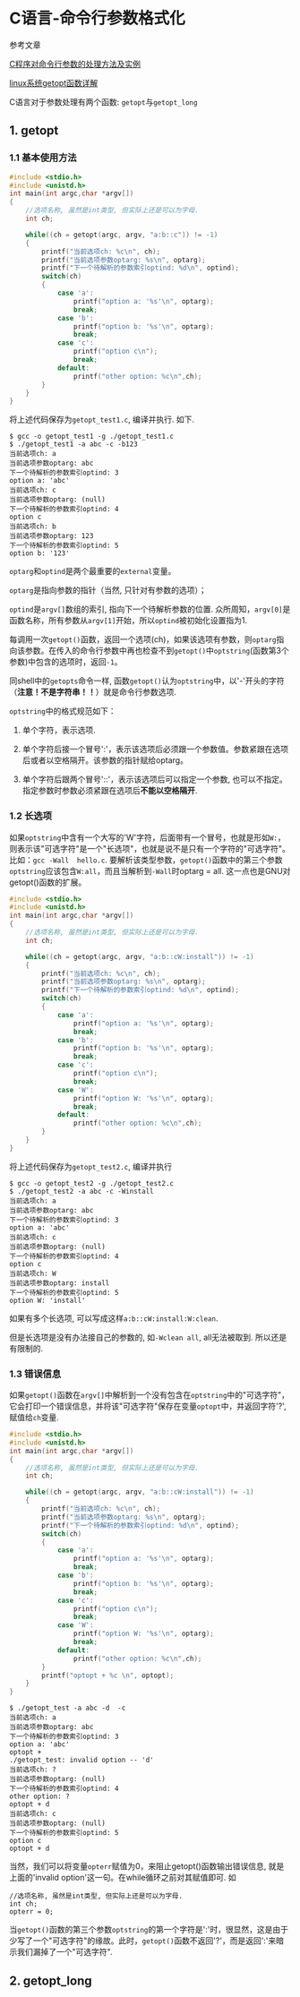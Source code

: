# C语言-命令行参数格式化

参考文章

[C程序对命令行参数的处理方法及实例](http://smilejay.com/2010/12/c-handle-options/)

[linux系统getopt函数详解](http://blog.csdn.net/wangpengqi/article/details/8182734)

C语言对于参数处理有两个函数: `getopt`与`getopt_long`

## 1. getopt

### 1.1 基本使用方法

```c++
#include <stdio.h>
#include <unistd.h>
int main(int argc,char *argv[])
{
    //选项名称, 虽然是int类型, 但实际上还是可以为字母.
    int ch;

    while((ch = getopt(argc, argv, "a:b::c")) != -1)
    {
        printf("当前选项ch: %c\n", ch);
        printf("当前选项参数optarg: %s\n", optarg);
        printf("下一个待解析的参数索引optind: %d\n", optind);
        switch(ch)
        {
            case 'a':
                printf("option a: '%s'\n", optarg);
                break;
            case 'b':
                printf("option b: '%s'\n", optarg);
                break;
            case 'c':
                printf("option c\n");
                break;
            default:
                printf("other option: %c\n",ch);
        }
    }
}
```

将上述代码保存为`getopt_test1.c`, 编译并执行. 如下.

```shell
$ gcc -o getopt_test1 -g ./getopt_test1.c 
$ ./getopt_test1 -a abc -c -b123
当前选项ch: a
当前选项参数optarg: abc
下一个待解析的参数索引optind: 3
option a: 'abc'
当前选项ch: c
当前选项参数optarg: (null)
下一个待解析的参数索引optind: 4
option c
当前选项ch: b
当前选项参数optarg: 123
下一个待解析的参数索引optind: 5
option b: '123'
```

`optarg`和`optind`是两个最重要的`external`变量。

`optarg`是指向参数的指针（当然, 只针对有参数的选项）；

`optind`是`argv[]`数组的索引, 指向下一个待解析参数的位置. 众所周知，`argv[0]`是函数名称，所有参数从`argv[1]`开始，所以`optind`被初始化设置指为1.

每调用一次`getopt()`函数，返回一个选项(ch)，如果该选项有参数，则`optarg`指向该参数。在传入的命令行参数中再也检查不到`getopt()`中`optstring`(函数第3个参数)中包含的选项时，返回`-1`。

同shell中的`getopts`命令一样, 函数`getopt()`认为`optstring`中，以'-'开头的字符（**注意！不是字符串！！**）就是命令行参数选项.

`optstring`中的格式规范如下：

1. 单个字符，表示选项.

2. 单个字符后接一个冒号':'，表示该选项后必须跟一个参数值。参数紧跟在选项后或者以空格隔开。该参数的指针赋给optarg。

3. 单个字符后跟两个冒号'::'，表示该选项后可以指定一个参数, 也可以不指定。指定参数时参数必须紧跟在选项后**不能以空格隔开**.

### 1.2 长选项

如果`optstring`中含有一个大写的'W'字符，后面带有一个冒号，也就是形如`W:`，则表示该"可选字符"是一个"长选项"，也就是说不是只有一个字符的"可选字符"。比如：`gcc -Wall  hello.c`. 要解析该类型参数，`getopt()`函数中的第三个参数`optstring`应该包含`W:all`，而且当解析到`-Wall`时optarg = all.  这一点也是GNU对getopt()函数的扩展。

```c++
#include <stdio.h>
#include <unistd.h>
int main(int argc,char *argv[])
{
    //选项名称, 虽然是int类型, 但实际上还是可以为字母.
    int ch;

    while((ch = getopt(argc, argv, "a:b::cW:install")) != -1)
    {
        printf("当前选项ch: %c\n", ch);
        printf("当前选项参数optarg: %s\n", optarg);
        printf("下一个待解析的参数索引optind: %d\n", optind);
        switch(ch)
        {
            case 'a':
                printf("option a: '%s'\n", optarg);
                break;
            case 'b':
                printf("option b: '%s'\n", optarg);
                break;
            case 'c':
                printf("option c\n");
                break;
            case 'W':
                printf("option W: '%s'\n", optarg);
                break;
            default:
                printf("other option: %c\n",ch);
        }
    }
}
```

将上述代码保存为`getopt_test2.c`, 编译并执行

```shell
$ gcc -o getopt_test2 -g ./getopt_test2.c 
$ ./getopt_test2 -a abc -c -Winstall
当前选项ch: a
当前选项参数optarg: abc
下一个待解析的参数索引optind: 3
option a: 'abc'
当前选项ch: c
当前选项参数optarg: (null)
下一个待解析的参数索引optind: 4
option c
当前选项ch: W
当前选项参数optarg: install
下一个待解析的参数索引optind: 5
option W: 'install'
```

如果有多个长选项, 可以写成这样`a:b::cW:install:W:clean`. 

但是长选项是没有办法接自己的参数的, 如`-Wclean all`, all无法被取到. 所以还是有限制的.

### 1.3 错误信息

如果`getopt()`函数在`argv[]`中解析到一个没有包含在`optstring`中的"可选字符"，它会打印一个错误信息，并将该"可选字符"保存在变量`optopt`中，并返回字符'?', 赋值给`ch`变量.

```c++
#include <stdio.h>
#include <unistd.h>
int main(int argc,char *argv[])
{
    //选项名称, 虽然是int类型, 但实际上还是可以为字母.
    int ch;

    while((ch = getopt(argc, argv, "a:b::cW:install")) != -1)
    {
        printf("当前选项ch: %c\n", ch);
        printf("当前选项参数optarg: %s\n", optarg);
        printf("下一个待解析的参数索引optind: %d\n", optind);
        switch(ch)
        {
            case 'a':
                printf("option a: '%s'\n", optarg);
                break;
            case 'b':
                printf("option b: '%s'\n", optarg);
                break;
            case 'c':
                printf("option c\n");
                break;
            case 'W':
                printf("option W: '%s'\n", optarg);
                break;
            default:
                printf("other option: %c\n",ch);
        }
        printf("optopt + %c \n", optopt);
    }
}
```

```
$ ./getopt_test -a abc -d  -c
当前选项ch: a
当前选项参数optarg: abc
下一个待解析的参数索引optind: 3
option a: 'abc'
optopt +  
./getopt_test: invalid option -- 'd'
当前选项ch: ?
当前选项参数optarg: (null)
下一个待解析的参数索引optind: 4
other option: ?
optopt + d 
当前选项ch: c
当前选项参数optarg: (null)
下一个待解析的参数索引optind: 5
option c
optopt + d 
```

当然，我们可以将变量`opterr`赋值为0，来阻止getopt()函数输出错误信息, 就是上面的'invalid option'这一句。在while循环之前对其赋值即可. 如

```
//选项名称, 虽然是int类型, 但实际上还是可以为字母.
int ch;
opterr = 0;
```

当`getopt()`函数的第三个参数`optstring`的第一个字符是':'时，很显然，这是由于少写了一个"可选字符"的缘故。此时，`getopt()`函数不返回'?'，而是返回':'来暗示我们漏掉了一个"可选字符".

## 2. getopt_long